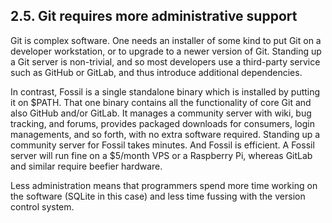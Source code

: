 ## 2\.5\. Git requires more administrative support



Git is complex software.
One needs an installer of some kind to put Git on a developer
workstation, or to upgrade to a newer version of Git.
Standing up a Git server is non\-trivial, and so most developers
use a third\-party service such as GitHub or GitLab,
and thus introduce additional dependencies.




In contrast, Fossil is a single standalone binary which is
installed by putting it on $PATH. That one binary contains all
the functionality of core Git and also GitHub and/or GitLab. It
manages a community server with wiki, bug tracking, and forums,
provides packaged downloads for consumers, login managements,
and so forth, with no extra software required. Standing up a
community server for Fossil takes minutes. And Fossil is efficient.
A Fossil server will run fine on a $5/month VPS or a Raspberry Pi,
whereas GitLab and similar require beefier hardware.




Less administration means that programmers spend more time working
on the software (SQLite in this case) and less time fussing with
the version control system.



